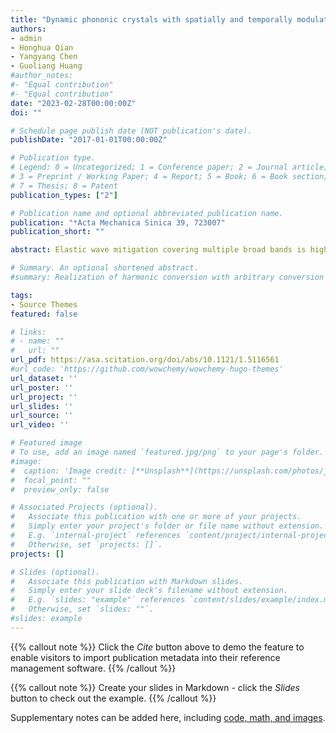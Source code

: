```yaml
---
title: "Dynamic phononic crystals with spatially and temporally modulated circuit networks"
authors:
- admin
- Honghua Qian
- Yangyang Chen
- Guoliang Huang
#author_notes:
#- "Equal contribution"
#- "Equal contribution"
date: "2023-02-28T00:00:00Z"
doi: ""

# Schedule page publish date (NOT publication's date).
publishDate: "2017-01-01T00:00:00Z"

# Publication type.
# Legend: 0 = Uncategorized; 1 = Conference paper; 2 = Journal article;
# 3 = Preprint / Working Paper; 4 = Report; 5 = Book; 6 = Book section;
# 7 = Thesis; 8 = Patent
publication_types: ["2"]

# Publication name and optional abbreviated publication name.
publication: "*Acta Mechanica Sinica 39, 723007"
publication_short: ""

abstract: Elastic wave mitigation covering multiple broad bands is highly demanded for modern applications in wave control. Here, we report both theoretically and experimentally on the complete investigation of a series of dynamic phononic crystal beams integrated with circuit networks decorated with both spatial and temporal modulation. They are capable of practicing multi-band flexural wave mitigation with convenient tunability and broadband operability. The electromechanical interaction through piezoelectric shunts allows for energy exchange between electrical and mechanical modes and gives rise to Bragg forbidden bands. The key contribution of this work lies in the inclusion of spatial and temporal modulation that is applied solely in circuit networks and improves wave mitigation abilities in terms of operable frequency range. Specifically, the spatial modulation of circuit network effectively broadens the wave attenuation band by creating space-Bragg forbidden bands for electrical modes and thus extending the electromechanical coupling range. The temporal modulation, on the other hand, generates time-Bragg band gaps by linearly translating the fundamental electromechanical mode in terms of frequency. More importantly, both seemingly complicated approaches are simply based on the convenient tuning of a single resistor in the circuit network. This advantage later facilitates the experimental evidences of the transmission characteristics of the spatially and temporally modulated configurations. We believe the dynamic phononic crystals are highly promising for the next-generation applications such as tunable multi-band filters.

# Summary. An optional shortened abstract.
#summary: Realization of harmonic conversion with arbitrary conversion frequency, phase, and amplitude. Realization of frequency-converted wave steering and dynamic beam steering.

tags:
- Source Themes
featured: false

# links:
# - name: ""
#   url: ""
url_pdf: https://asa.scitation.org/doi/abs/10.1121/1.5116561
#url_code: 'https://github.com/wowchemy/wowchemy-hugo-themes'
url_dataset: ''
url_poster: ''
url_project: ''
url_slides: ''
url_source: ''
url_video: ''

# Featured image
# To use, add an image named `featured.jpg/png` to your page's folder. 
#image:
#  caption: 'Image credit: [**Unsplash**](https://unsplash.com/photos/jdD8gXaTZsc)'
#  focal_point: ""
#  preview_only: false

# Associated Projects (optional).
#   Associate this publication with one or more of your projects.
#   Simply enter your project's folder or file name without extension.
#   E.g. `internal-project` references `content/project/internal-project/index.md`.
#   Otherwise, set `projects: []`.
projects: []

# Slides (optional).
#   Associate this publication with Markdown slides.
#   Simply enter your slide deck's filename without extension.
#   E.g. `slides: "example"` references `content/slides/example/index.md`.
#   Otherwise, set `slides: ""`.
#slides: example
---
```


{{% callout note %}}
Click the *Cite* button above to demo the feature to enable visitors to import publication metadata into their reference management software.
{{% /callout %}}

{{% callout note %}}
Create your slides in Markdown - click the *Slides* button to check out the example.
{{% /callout %}}

Supplementary notes can be added here, including [code, math, and images](https://wowchemy.com/docs/writing-markdown-latex/).
